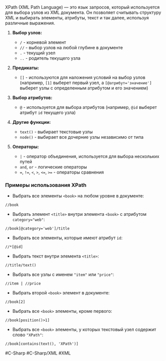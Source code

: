 XPath (XML Path Language) — это язык запросов, который используется для выбора узлов из XML документа. Он позволяет считывать структуру XML и выбирать элементы, атрибуты, текст и так далее, используя различные выражения.

1. **Выбор узлов:**
    - `/` - корневой элемент
    - `//` - выбор узлов на любой глубине в документе
    - `.` - текущий узел
    - `..` - родитель текущего узла

2. **Предикаты:**
    - `[]` - используются для наложения условий на выбор узлов (например, `[1]` выберет первый узел, а `[@атрибут='значение']` выберет узлы с определенным атрибутом и его значением)

3. **Выбор атрибутов:**
    - `@` - используется для выбора атрибутов (например, `@id` выберет атрибут `id` текущего узла)

4. **Другие функции:**
    - `text()` - выбирает текстовые узлы
    - `node()` - выбирает все дочерние узлы независимо от типа

5. **Операторы:**
    - `|` - оператор объединения, используется для выбора нескольких путей
    - `and`, `or` - логические операторы
    - `=`, `!=`, `<`, `>`, `<=`, `>=` - операторы сравнения

### Примеры использования XPath

- Выбрать все элементы `<book>` на любом уровне в документе:

```
//book
```

- Выбрать элемент `<title>` внутри элемента `<book>` с атрибутом `category="web"`:

```
//book[@category='web']/title
```

- Выбрать все элементы, которые имеют атрибут `id`:

```
//*[@id]
```

- Выбрать текст внутри элемента `<title>`:

```
//title/text()
```

- Выбрать все узлы с именем `"item"` или `"price"`:

```
//item | //price
```

- Выбрать второй `<book>` элемент в документе:

```
//book[2]
```

- Выбрать все `<book>` элементы, кроме первого:

```
//book[position()>1]
```

- Выбрать все `<book>` элементы, у которых текстовый узел содержит слово `"XPath"`:

```
//book[contains(text(), 'XPath')]
```

#C-Sharp #C-Sharp/XML #XML